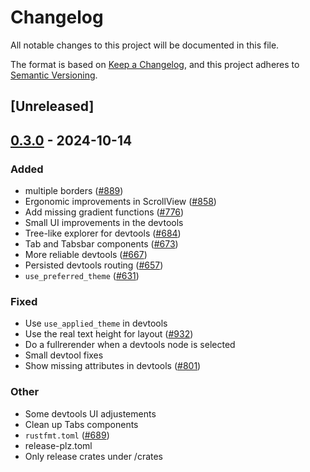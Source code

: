 # Changelog

All notable changes to this project will be documented in this file.

The format is based on [Keep a Changelog](https://keepachangelog.com/en/1.0.0/),
and this project adheres to [Semantic Versioning](https://semver.org/spec/v2.0.0.html).

## [Unreleased]

## [0.3.0](https://github.com/RobertasJ/freya/compare/freya-devtools-v0.2.1...freya-devtools-v0.3.0) - 2024-10-14

### Added

- multiple borders ([#889](https://github.com/RobertasJ/freya/pull/889))
- Ergonomic improvements in ScrollView ([#858](https://github.com/RobertasJ/freya/pull/858))
- Add missing gradient functions ([#776](https://github.com/RobertasJ/freya/pull/776))
- Small UI improvements in the devtools
- Tree-like explorer for devtools ([#684](https://github.com/RobertasJ/freya/pull/684))
- Tab and Tabsbar components ([#673](https://github.com/RobertasJ/freya/pull/673))
- More reliable devtools ([#667](https://github.com/RobertasJ/freya/pull/667))
- Persisted devtools routing ([#657](https://github.com/RobertasJ/freya/pull/657))
- `use_preferred_theme` ([#631](https://github.com/RobertasJ/freya/pull/631))

### Fixed

- Use `use_applied_theme` in devtools
- Use the real text height for layout ([#932](https://github.com/RobertasJ/freya/pull/932))
- Do a fullrerender when a devtools node is selected
- Small devtool fixes
- Show missing attributes in devtools ([#801](https://github.com/RobertasJ/freya/pull/801))

### Other

- Some devtools UI adjustements
- Clean up Tabs components
- `rustfmt.toml` ([#689](https://github.com/RobertasJ/freya/pull/689))
- release-plz.toml
- Only release crates under /crates
